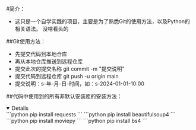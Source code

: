 
#简介：
* 这只是一个自学实践的项目，主要是为了熟悉Git的使用方法，以及Python的相关语法。
没啥看头的

##Git使用方法：

* 先提交代码到本地仓库
* 再从本地仓库推送到远程仓库
* 提交此次的提交名称 git commit -m "提交说明"
* 提交代码到远程仓库 git push -u origin main
* 提交说明：s-年-月-日-时间，如：s-2024-01-01-10:00

##代码中使用到的所有非默认安装库的安装方法：
<details open>
```python
pip install requests
```
```python
pip install beautifulsoup4
```
```python
pip install moviepy
```
```python
pip install bs4
```

